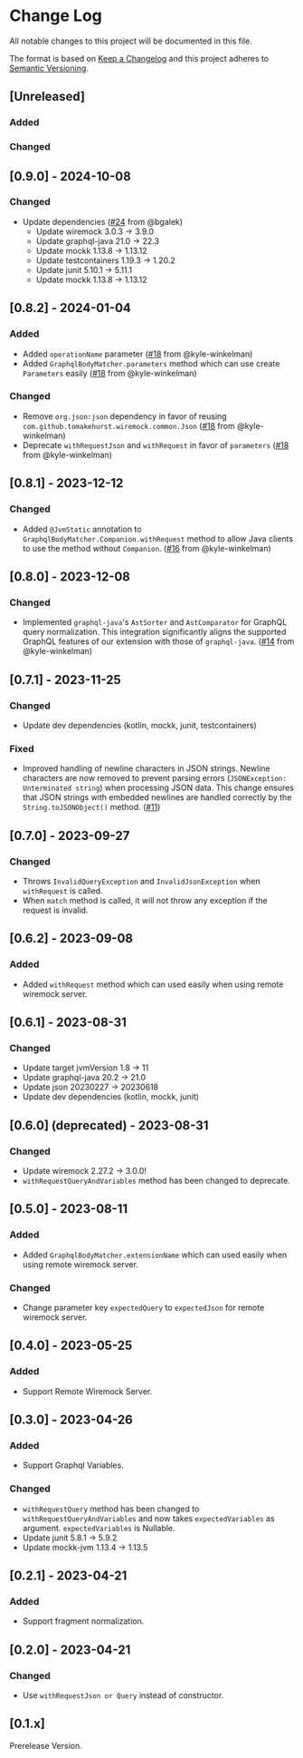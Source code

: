 # Change Log

All notable changes to this project will be documented in this file.

The format is based on [Keep a Changelog](http://keepachangelog.com/)
and this project adheres to [Semantic Versioning](http://semver.org/).

## [Unreleased]

### Added

### Changed

## [0.9.0] - 2024-10-08

### Changed

- Update dependencies ([#24](https://github.com/wiremock/wiremock-graphql-extension/pull/24) from @bgalek)
  - Update wiremock 3.0.3 -> 3.9.0
  - Update graphql-java 21.0 -> 22.3
  - Update mockk 1.13.8 -> 1.13.12
  - Update testcontainers 1.19.3 -> 1.20.2
  - Update junit 5.10.1 -> 5.11.1
  - Update mockk 1.13.8 -> 1.13.12

## [0.8.2] - 2024-01-04

### Added

- Added `operationName` parameter ([#18](https://github.com/wiremock/wiremock-graphql-extension/pull/18) from @kyle-winkelman)
- Added `GraphqlBodyMatcher.parameters` method which can use create `Parameters` easily ([#18](https://github.com/wiremock/wiremock-graphql-extension/pull/18) from @kyle-winkelman)

### Changed

- Remove `org.json:json` dependency in favor of reusing `com.github.tomakehurst.wiremock.common.Json` ([#18](https://github.com/wiremock/wiremock-graphql-extension/pull/18) from @kyle-winkelman)
- Deprecate `withRequestJson` and `withRequest` in favor of `parameters` ([#18](https://github.com/wiremock/wiremock-graphql-extension/pull/18) from @kyle-winkelman)

## [0.8.1] - 2023-12-12

### Changed

- Added `@JvmStatic` annotation to `GraphqlBodyMatcher.Companion.withRequest` method to allow Java clients to use the method without `Companion`. ([#16](https://github.com/wiremock/wiremock-graphql-extension/pull/16) from @kyle-winkelman)

## [0.8.0] - 2023-12-08

### Changed

- Implemented `graphql-java`'s `AstSorter` and `AstComparator` for GraphQL query normalization. This integration significantly aligns the supported GraphQL features of our extension with those of `graphql-java`. ([#14](https://github.com/wiremock/wiremock-graphql-extension/pull/14) from @kyle-winkelman)

## [0.7.1] - 2023-11-25

### Changed

- Update dev dependencies (kotlin, mockk, junit, testcontainers)

### Fixed

- Improved handling of newline characters in JSON strings. Newline characters are now removed to prevent parsing errors (`JSONException: Unterminated string`) when processing JSON data. This change ensures that JSON strings with embedded newlines are handled correctly by the `String.toJSONObject()` method. ([#11](https://github.com/wiremock/wiremock-graphql-extension/issues/11))

## [0.7.0] - 2023-09-27

### Changed

- Throws `InvalidQueryException` and `InvalidJsonException` when `withRequest` is called.
- When `match` method is called, it will not throw any exception if the request is invalid.

## [0.6.2] - 2023-09-08

### Added

- Added `withRequest` method which can used easily when using remote wiremock server.

## [0.6.1] - 2023-08-31

### Changed

- Update target jvmVersion 1.8 -> 11
- Update graphql-java 20.2 -> 21.0
- Update json 20230227 -> 20230618
- Update dev dependencies (kotlin, mockk, junit)

## [0.6.0] (deprecated) - 2023-08-31

### Changed

- Update wiremock 2.27.2 -> 3.0.0!
- `withRequestQueryAndVariables` method has been changed to deprecate.

## [0.5.0] - 2023-08-11

### Added

- Added `GraphqlBodyMatcher.extensionName` which can used easily when using remote wiremock server.

### Changed

- Change parameter key `expectedQuery` to `expectedJson` for remote wiremock server.

## [0.4.0] - 2023-05-25

### Added

- Support Remote Wiremock Server.

## [0.3.0] - 2023-04-26

### Added

- Support Graphql Variables.

### Changed

- `withRequestQuery` method has been changed to `withRequestQueryAndVariables` and now takes `expectedVariables` as argument. `expectedVariables` is Nullable.
- Update junit 5.8.1 -> 5.9.2
- Update mockk-jvm 1.13.4 -> 1.13.5

## [0.2.1] - 2023-04-21

### Added

- Support fragment normalization.

## [0.2.0] - 2023-04-21

### Changed

- Use `withRequestJson or Query` instead of constructor.

## [0.1.x]

Prerelease Version.
